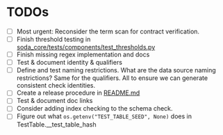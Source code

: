 # TODOs

* [ ] Most urgent: Reconsider the term scan for contract verification.
* [ ] Finish threshold testing  in [soda_core/tests/components/test_thresholds.py](soda-core/tests/soda_core/tests/components/test_thresholds.py)
* [ ] Finish missing regex implementation and docs
* [ ] Test & document identity & qualifiers
* [ ] Define and test naming restrictions. What are the data source naming restrictions?  Same for the qualifiers.  All to ensure we can generate consistent check identities.
* [ ] Create a release procedure in [README.md](README.md#creating-a-new-release)
* [ ] Test & document doc links
* [ ] Consider adding index checking to the schema check.
* [ ] Figure out what `os.getenv("TEST_TABLE_SEED", None)` does in TestTable.__test_table_hash
